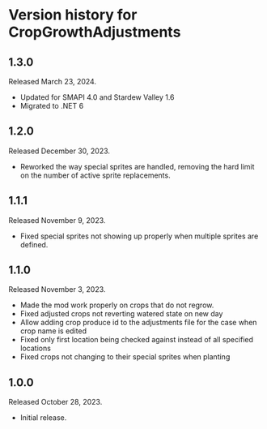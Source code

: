 # Version history for CropGrowthAdjustments

## 1.3.0
Released March 23, 2024.
- Updated for SMAPI 4.0 and Stardew Valley 1.6
- Migrated to .NET 6

## 1.2.0
Released December 30, 2023.
- Reworked the way special sprites are handled, removing the hard limit on the number of active sprite replacements.

## 1.1.1
Released November 9, 2023.
- Fixed special sprites not showing up properly when multiple sprites are defined.

## 1.1.0
Released November 3, 2023.
- Made the mod work properly on crops that do not regrow.
- Fixed adjusted crops not reverting watered state on new day
- Allow adding crop produce id to the adjustments file for the case when crop name is edited
- Fixed only first location being checked against instead of all specified locations
- Fixed crops not changing to their special sprites when planting

## 1.0.0
Released October 28, 2023.
- Initial release.
